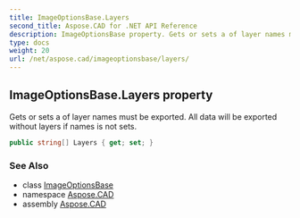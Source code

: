 ```yaml
---
title: ImageOptionsBase.Layers
second_title: Aspose.CAD for .NET API Reference
description: ImageOptionsBase property. Gets or sets a of layer names must be exported. All data will be exported without layers if names is not sets
type: docs
weight: 20
url: /net/aspose.cad/imageoptionsbase/layers/
---
```

## ImageOptionsBase.Layers property

Gets or sets a of layer names must be exported. All data will be exported without layers if names is not sets.

```csharp
public string[] Layers { get; set; }
```

### See Also

* class [ImageOptionsBase](../)
* namespace [Aspose.CAD](../../../aspose.cad/)
* assembly [Aspose.CAD](../../../)


